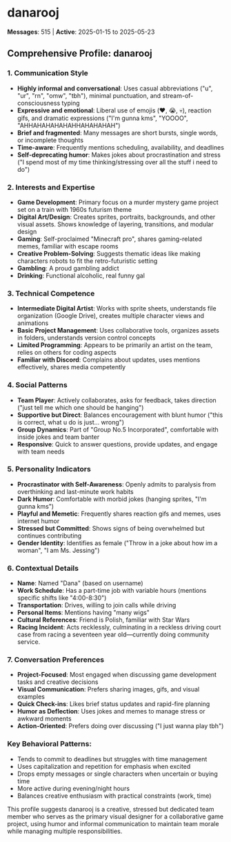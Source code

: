 # danarooj

**Messages**: 515 | **Active**: 2025-01-15 to 2025-05-23

## Comprehensive Profile: danarooj

### 1. **Communication Style**
- **Highly informal and conversational**: Uses casual abbreviations ("u", "ur", "rn", "omw", "tbh"), minimal punctuation, and stream-of-consciousness typing
- **Expressive and emotional**: Liberal use of emojis (♥️, 😭, 💀), reaction gifs, and dramatic expressions ("I'm gunna kms", "YOOOO", "AHHAHAHAHAHAHHAHAHAHAH")
- **Brief and fragmented**: Many messages are short bursts, single words, or incomplete thoughts
- **Time-aware**: Frequently mentions scheduling, availability, and deadlines
- **Self-deprecating humor**: Makes jokes about procrastination and stress ("I spend most of my time thinking/stressing over all the stuff i need to do")

### 2. **Interests and Expertise**
- **Game Development**: Primary focus on a murder mystery game project set on a train with 1960s futurism theme
- **Digital Art/Design**: Creates sprites, portraits, backgrounds, and other visual assets. Shows knowledge of layering, transitions, and modular design
- **Gaming**: Self-proclaimed "Minecraft pro", shares gaming-related memes, familiar with escape rooms
- **Creative Problem-Solving**: Suggests thematic ideas like making characters robots to fit the retro-futuristic setting
- **Gambling**: A proud gambling addict
- **Drinking**: Functional alcoholic, real funny gal

### 3. **Technical Competence**
- **Intermediate Digital Artist**: Works with sprite sheets, understands file organization (Google Drive), creates multiple character views and animations
- **Basic Project Management**: Uses collaborative tools, organizes assets in folders, understands version control concepts
- **Limited Programming**: Appears to be primarily an artist on the team, relies on others for coding aspects
- **Familiar with Discord**: Complains about updates, uses mentions effectively, shares media competently

### 4. **Social Patterns**
- **Team Player**: Actively collaborates, asks for feedback, takes direction ("just tell me which one should be hanging")
- **Supportive but Direct**: Balances encouragement with blunt humor ("this is correct, what u do is just... wrong")
- **Group Dynamics**: Part of "Group No.5 Incorporated", comfortable with inside jokes and team banter
- **Responsive**: Quick to answer questions, provide updates, and engage with team needs

### 5. **Personality Indicators**
- **Procrastinator with Self-Awareness**: Openly admits to paralysis from overthinking and last-minute work habits
- **Dark Humor**: Comfortable with morbid jokes (hanging sprites, "I'm gunna kms")
- **Playful and Memetic**: Frequently shares reaction gifs and memes, uses internet humor
- **Stressed but Committed**: Shows signs of being overwhelmed but continues contributing
- **Gender Identity**: Identifies as female ("Throw in a joke about how im a woman", "I am Ms. Jessing")

### 6. **Contextual Details**
- **Name**: Named "Dana" (based on username)
- **Work Schedule**: Has a part-time job with variable hours (mentions specific shifts like "4:00-8:30")
- **Transportation**: Drives, willing to join calls while driving
- **Personal Items**: Mentions having "many wigs"
- **Cultural References**: Friend is Polish, familiar with Star Wars
- **Racing Incident**: Acts recklessly, culminating in a reckless driving court case from racing a seventeen year old—currently doing community service.

### 7. **Conversation Preferences**
- **Project-Focused**: Most engaged when discussing game development tasks and creative decisions
- **Visual Communication**: Prefers sharing images, gifs, and visual examples
- **Quick Check-ins**: Likes brief status updates and rapid-fire planning
- **Humor as Deflection**: Uses jokes and memes to manage stress or awkward moments
- **Action-Oriented**: Prefers doing over discussing ("I just wanna play tbh")

### Key Behavioral Patterns:
- Tends to commit to deadlines but struggles with time management
- Uses capitalization and repetition for emphasis when excited
- Drops empty messages or single characters when uncertain or buying time
- More active during evening/night hours
- Balances creative enthusiasm with practical constraints (work, time)

This profile suggests danarooj is a creative, stressed but dedicated team member who serves as the primary visual designer for a collaborative game project, using humor and informal communication to maintain team morale while managing multiple responsibilities.